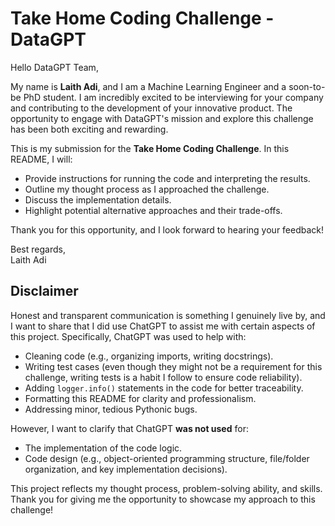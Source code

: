 # Take Home Coding Challenge - DataGPT

Hello DataGPT Team,

My name is **Laith Adi**, and I am a Machine Learning Engineer and a soon-to-be PhD student. I am incredibly excited to be interviewing for your company and contributing to the development of your innovative product. The opportunity to engage with DataGPT's mission and explore this challenge has been both exciting and rewarding.

This is my submission for the **Take Home Coding Challenge**. In this README, I will:
- Provide instructions for running the code and interpreting the results.
- Outline my thought process as I approached the challenge.
- Discuss the implementation details.
- Highlight potential alternative approaches and their trade-offs.

Thank you for this opportunity, and I look forward to hearing your feedback!

Best regards,  
Laith Adi




## Disclaimer

Honest and transparent communication is something I genuinely live by, and I want to share that I did use ChatGPT to assist me with certain aspects of this project. Specifically, ChatGPT was used to help with:
- Cleaning code (e.g., organizing imports, writing docstrings).
- Writing test cases (even though they might not be a requirement for this challenge, writing tests is a habit I follow to ensure code reliability).
- Adding `logger.info()` statements in the code for better traceability.
- Formatting this README for clarity and professionalism.
- Addressing minor, tedious Pythonic bugs.

However, I want to clarify that ChatGPT **was not used** for:
- The implementation of the code logic.
- Code design (e.g., object-oriented programming structure, file/folder organization, and key implementation decisions).

This project reflects my thought process, problem-solving ability, and skills. Thank you for giving me the opportunity to showcase my approach to this challenge!
